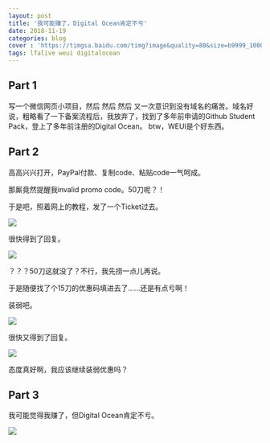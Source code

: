 ```yaml
---
layout: post
title: '我可能赚了，Digital Ocean肯定不亏'
date: 2018-11-19
categories: blog
cover : 'https://timgsa.baidu.com/timg?image&quality=80&size=b9999_10000&sec=1542615353191&di=b553c1dd52afe3335822ffa14d5d24ce&imgtype=jpg&src=http%3A%2F%2Fimg1.imgtn.bdimg.com%2Fit%2Fu%3D3390512536%2C3198046537%26fm%3D214%26gp%3D0.jpg'
tags: lfalive weui digitalocean
---
```


## Part 1
写一个微信网页小项目，然后 然后 然后 又一次意识到没有域名的痛苦。域名好说，粗略看了一下备案流程后，我放弃了，找到了多年前申请的Github Student Pack，登上了多年前注册的Digital Ocean。
btw，WEUI是个好东西。

## Part 2
高高兴兴打开，PayPal付款、复制code、粘贴code一气呵成。

那厮竟然提醒我invalid promo code。50刀呢？！

于是吧，照着网上的教程，发了一个Ticket过去。

![](http://lfaliveblogimg.oss-cn-beijing.aliyuncs.com/no-title/no-title-1.PNG)

很快得到了回复。


![](http://lfaliveblogimg.oss-cn-beijing.aliyuncs.com/no-title/no-title-2.PNG)

？？？50刀这就没了？不行，我先捞一点儿再说。

于是随便找了个15刀的优惠码填进去了……还是有点亏啊！

装弱吧。

![](http://lfaliveblogimg.oss-cn-beijing.aliyuncs.com/no-title/no-title-3.PNG)

很快又得到了回复。

![](http://lfaliveblogimg.oss-cn-beijing.aliyuncs.com/no-title/no-title-4.PNG)

态度真好啊，我应该继续装弱优惠吗？


## Part 3
我可能觉得我赚了，但Digital Ocean肯定不亏。

![](http://lfaliveblogimg.oss-cn-beijing.aliyuncs.com/no-title/no-title-5.PNG)